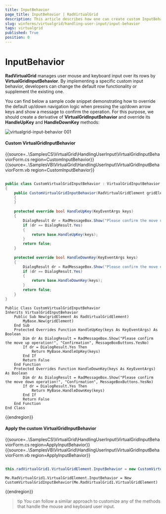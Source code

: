 ```yaml
---
title: InputBehavior
page_title: InputBehavior | RadVirtualGrid
description: This article describes how one can create custom InputBehavior and intercept the default mouse and keyboard handling.
slug: winforms/virtualgrid/handling-user-input/input-behavior
tags: virtualgrid
published: True
position: 0
---
```


# InputBehavior

__RadVirtualGrid__ manages user mouse and keyboard input over its rows by __VirtualGridInputBehavior__. By implementing a specific custom input behavior, developers can change the default row functionality or supplement the existing one.

You can find below a sample code snippet demonstrating how to override the default up/down navigation logic when pressing the up/down arrow keys and show a message to confirm the operation. For this purpose, we should create a derivative of __VirtualGridInputBehavior__ and override its __HandleUpKey__ and __HandleDownKey__ methods:

![virtualgrid-input-behavior 001](images/virtualgrid-input-behavior001.gif)

#### Custom VirtualGridInputBehavior

{{source=..\SamplesCS\VirtualGrid\HandlingUserInput\VirtualGridInputBehaviorForm.cs region=CustomInputBehavior}} 
{{source=..\SamplesVB\VirtualGrid\HandlingUserInput\VirtualGridInputBehaviorForm.vb region=CustomInputBehavior}}


````C#
        
public class CustomVirtualGridInputBehavior : VirtualGridInputBehavior
{
    public CustomVirtualGridInputBehavior(RadVirtualGridElement gridElement) : base(gridElement)
    {
    }
    
    protected override bool HandleUpKey(KeyEventArgs keys)
    {
        DialogResult dr = RadMessageBox.Show("Please confirm the move up operation!", "Confirmation", MessageBoxButtons.YesNo);
        if (dr == DialogResult.Yes)
        {
            return base.HandleUpKey(keys);
        }
        return false;
    }
    
    protected override bool HandleDownKey(KeyEventArgs keys)
    {
        DialogResult dr = RadMessageBox.Show("Please confirm the move down operation!", "Confirmation", MessageBoxButtons.YesNo);
        if (dr == DialogResult.Yes)
        {
            return base.HandleDownKey(keys);
        }
        return false;
    }
}

````
````VB.NET
Public Class CustomVirtualGridInputBehavior
Inherits VirtualGridInputBehavior
    Public Sub New(gridElement As RadVirtualGridElement)
        MyBase.New(gridElement)
    End Sub
    Protected Overrides Function HandleUpKey(keys As KeyEventArgs) As Boolean
        Dim dr As DialogResult = RadMessageBox.Show("Please confirm the move up operation!", "Confirmation", MessageBoxButtons.YesNo)
        If dr = DialogResult.Yes Then
            Return MyBase.HandleUpKey(keys)
        End If
        Return False
    End Function
    Protected Overrides Function HandleDownKey(keys As KeyEventArgs) As Boolean
        Dim dr As DialogResult = RadMessageBox.Show("Please confirm the move down operation!", "Confirmation", MessageBoxButtons.YesNo)
        If dr = DialogResult.Yes Then
            Return MyBase.HandleDownKey(keys)
        End If
        Return False
    End Function
End Class

```` 

{{endregion}}

#### Apply the custom VirtualGridInputBehavior

{{source=..\SamplesCS\VirtualGrid\HandlingUserInput\VirtualGridInputBehaviorForm.cs region=ApplyInputBehavior}} 
{{source=..\SamplesVB\VirtualGrid\HandlingUserInput\VirtualGridInputBehaviorForm.vb region=ApplyInputBehavior}}


````C#
            
this.radVirtualGrid1.VirtualGridElement.InputBehavior = new CustomVirtualGridInputBehavior(this.radVirtualGrid1.VirtualGridElement);

````
````VB.NET
Me.RadVirtualGrid1.VirtualGridElement.InputBehavior = New CustomVirtualGridInputBehavior(Me.RadVirtualGrid1.VirtualGridElement)

```` 

{{endregion}}

>tip You can follow a similar approach to customize any of the methods that handle the mouse and keyboard user input.

